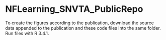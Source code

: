 # NFLearning_SNVTA_PublicRepo

To create the figures according to the publication, download the source data appended to the publication and these code files into the same folder.
Run files with R 3.4.1. 
